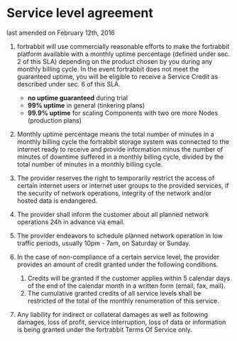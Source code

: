 Service level agreement
=======================

last amended on February 12th, 2016

1.  fortrabbit will use commercially reasonable efforts to make the fortrabbit platform available with a monthly uptime percentage (defined under sec. 2 of this SLA) depending on the product chosen by you during any monthly billing cycle. In the event fortrabbit does not meet the guaranteed uptime, you will be eligible to receive a Service Credit as described under sec. 6 of this SLA.

    *  **no uptime guaranteed** during trial
    *  **99% uptime** in general (tinkering plans)
    *  **99.9% uptime** for scaling Components with two ore more Nodes (production plans)

2. Monthly uptime percentage means the total number of minutes 
in a monthly billing cycle the fortrabbit storage system was connected to the internet ready to receive and provide information minus the number of minutes of downtime suffered in a monthly billing cycle, divided by the total number of minutes in a monthly billing cycle.
3.  The provider reserves the right to temporarily restrict the access of certain internet users or internet user groups to the provided services, if the security of network operations, integrity of the network and/or hosted data is endangered.
4.  The provider shall inform the customer about all planned network operations 24h in advance via email.
5.  The provider endeavors to schedule planned network operation in low traffic periods, usually 10pm - 7am, on Saturday or Sunday.
6.  In the case of non-compliance of a certain service level, the provider provides an amount of credit granted under the following conditions.

    1.  Credits will be granted if the customer applies within 5 calendar days of the end of the calendar month in a written form (email, fax, mail).
    2.  The cumulative granted credits of all service levels shall be restricted of the total of the monthly renumeration of this service.

7.  Any liability for indirect or collateral damages as well as following damages, loss of profit, service interruption, loss of data or information is being granted under the fortrabbit Terms Of Service only.
